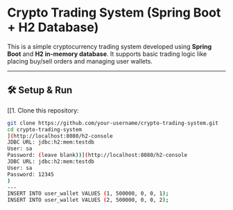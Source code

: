 # Crypto Trading System (Spring Boot + H2 Database)

This is a simple cryptocurrency trading system developed using **Spring Boot** and **H2 in-memory database**. It supports basic trading logic like placing buy/sell orders and managing user wallets.

---

## 🛠️ Setup & Run

[[1. Clone this repository:
   ```bash
   git clone https://github.com/your-username/crypto-trading-system.git
   cd crypto-trading-system
](http://localhost:8080/h2-console
JDBC URL: jdbc:h2:mem:testdb
User: sa
Password: (leave blank))](http://localhost:8080/h2-console
JDBC URL: jdbc:h2:mem:testdb
User: sa
Password: 12345
)
---
INSERT INTO user_wallet VALUES (1, 500000, 0, 0, 1);
INSERT INTO user_wallet VALUES (2, 500000, 0, 0, 2);
